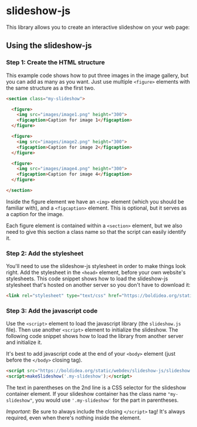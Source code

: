 # slideshow-js
This library allows you to create an interactive slideshow on your web page:

## Using the slideshow-js

### Step 1: Create the HTML structure
This example code shows how to put three images in the image gallery, but you
can add as many as you want. Just use multiple `<figure>` elements with the same
structure as a the first two.

```html
<section class="my-slideshow">

  <figure>
    <img src="images/image1.png" height="300">
    <figcaption>Caption for image 1</figcaption>
  </figure>

  <figure>
    <img src="images/image2.png" height="300">
    <figcaption>Caption for image 2</figcaption>
  </figure>

  <figure>
    <img src="images/image4.png" height="300">
    <figcaption>Caption for image 4</figcaption>
  </figure>

</section>
```

Inside the figure element we have an `<img>` element (which you should be
familiar with), and a `<figcaption>` element. This is optional, but it serves as
a caption for the image.

Each figure element is contained within a `<section>` element, but we also need
to give this section a class name so that the script can easily identify it.


### Step 2: Add the stylesheet
You'll need to use the slideshow-js stylesheet in order to make things look
right. Add the stylesheet in the `<head>` element, before your own website's
stylesheets. This code snippet shows how to load the slideshow-js stylesheet
that's hosted on another server so you don't have to download it:

```html
<link rel="stylesheet" type="text/css" href="https://boldidea.org/static/webdev/slideshow-js/slideshow.css">
```

### Step 3: Add the javascript code
Use the `<script>` element to load the javascript library (the `slideshow.js`
file). Then use another `<script>` element to initialize the slideshow. The
following code snippet shows how to load the library from another server and
initialize it.

It's best to add javascript code at the end of your `<body>` element (just
before the `</body>` closing tag).

```html
<script src="https://boldidea.org/static/webdev/slideshow-js/slideshow.js"></script>
<script>makeSlideshow('.my-slideshow');</script>
```

The text in parentheses on the 2nd line is a CSS selector for the slideshow
container element. If your slideshow container has the class name
`"my-slideshow"`, you would use `'.my-slideshow'` for the part in parentheses.

*Important:* Be sure to always include the closing `</script>` tag! It's always
required, even when there's nothing inside the element.
